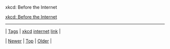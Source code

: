 <!--
title: xkcd
date: 2020-06-28T15:27:00.278Z
tags: xkcd, internet, link
-->


xkcd: Before the Internet

[xkcd: Before the Internet](http://xkcd.com/1348/)

<!--BOTTOM-POST-NAVIGATION-->
---

| [Tags](tags.md) | [xkcd](tag-xkcd.md) [internet](tag-internet.md) [link](tag-link.md) |

| [Newer](81172180471.md) | [Top](index.md) | [Older](81229669576.md) |
